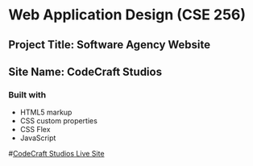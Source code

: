 # Web Application Design (CSE 256)
## Project Title: Software Agency Website
## Site Name: CodeCraft Studios



### Built with

- HTML5 markup
- CSS custom properties
- CSS Flex
- JavaScript

#[CodeCraft Studios Live Site ]([http://handlebarsjs.com/](https://fahimhossain1085.github.io/web-application-design-project/))

